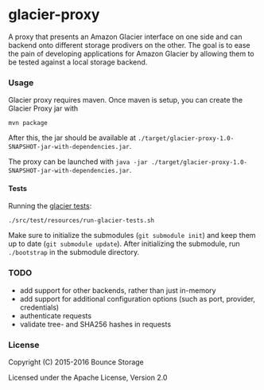 # glacier-proxy

A proxy that presents an Amazon Glacier interface on one side and can backend onto different storage prodivers on the
other. The goal is to ease the pain of developing applications for Amazon Glacier by allowing them to be tested against
a local storage backend.

### Usage

Glacier proxy requires maven. Once maven is setup, you can create the Glacier Proxy jar with
```
mvn package
```

After this, the jar should be available at ```./target/glacier-proxy-1.0-SNAPSHOT-jar-with-dependencies.jar```.

The proxy can be launched with ```java -jar ./target/glacier-proxy-1.0-SNAPSHOT-jar-with-dependencies.jar```.

#### Tests
Running the [glacier tests](https://github.com/bouncestorage/glacier-tests):
```
./src/test/resources/run-glacier-tests.sh
```

Make sure to initialize the submodules (```git submodule init```) and keep them up to date
(```git submodule update```). After initializing the submodule, run ```./bootstrap``` in the submodule directory.

### TODO
- add support for other backends, rather than just in-memory
- add support for additional configuration options (such as port, provider, credentials)
- authenticate requests
- validate tree- and SHA256 hashes in requests

### License
Copyright (C) 2015-2016 Bounce Storage

Licensed under the Apache License, Version 2.0
